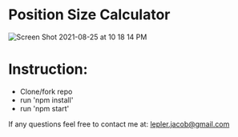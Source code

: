# Position Size Calculator

![Screen Shot 2021-08-25 at 10 18 14 PM](https://user-images.githubusercontent.com/59655536/130889605-8dcb1238-bad8-4f5c-98b3-1f487a07dea8.png)

# Instruction:
- Clone/fork repo
- run 'npm install'
- run 'npm start'

If any questions feel free to contact me at: lepler.jacob@gmail.com
